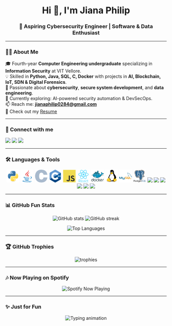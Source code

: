 <h1 align="center">Hi 👋, I'm Jiana Philip</h1>
<h3 align="center">🚀 Aspiring Cybersecurity Engineer | Software & Data Enthusiast</h3>

---

### 👩‍💻 About Me
🎓 Fourth-year **Computer Engineering undergraduate** specializing in **Information Security** at VIT Vellore.  
💡 Skilled in **Python, Java, SQL, C, Docker** with projects in **AI, Blockchain, IoT, SDN & Digital Forensics**.  
🔐 Passionate about **cybersecurity**, **secure system development**, and **data engineering**.  
🌱 Currently exploring: AI-powered security automation & DevSecOps.  
📫 Reach me: **jianaphilip0284@gmail.com**  
📄 Check out my [Resume](https://drive.google.com/file/d/1K_uQLeQkQbIxyacldwQtNSiuXlYBlmWk/view?usp=sharing)  

---

### 🤝 Connect with me
<p align="left">
<a href="https://linkedin.com/in/jiana-philip" target="blank"><img src="https://img.shields.io/badge/-LinkedIn-%230077B5?style=for-the-badge&logo=linkedin&logoColor=white"/></a>
<a href="https://instagram.com/jiana._.philip" target="blank"><img src="https://img.shields.io/badge/-Instagram-%23E4405F?style=for-the-badge&logo=instagram&logoColor=white"/></a>
<a href="https://leetcode.com/jiana_philip" target="blank"><img src="https://img.shields.io/badge/-LeetCode-%23FFA116?style=for-the-badge&logo=leetcode&logoColor=white"/></a>
</p>

---

### 🛠️ Languages & Tools
<p align="center"> 
  <img src="https://raw.githubusercontent.com/devicons/devicon/master/icons/python/python-original.svg" width="40"/> 
  <img src="https://raw.githubusercontent.com/devicons/devicon/master/icons/java/java-original.svg" width="40"/> 
  <img src="https://raw.githubusercontent.com/devicons/devicon/master/icons/c/c-original.svg" width="40"/> 
  <img src="https://raw.githubusercontent.com/devicons/devicon/master/icons/cplusplus/cplusplus-original.svg" width="40"/> 
  <img src="https://raw.githubusercontent.com/devicons/devicon/master/icons/javascript/javascript-original.svg" width="40"/> 
  <img src="https://raw.githubusercontent.com/devicons/devicon/master/icons/react/react-original-wordmark.svg" width="40"/> 
  <img src="https://raw.githubusercontent.com/devicons/devicon/master/icons/docker/docker-original-wordmark.svg" width="40"/> 
  <img src="https://raw.githubusercontent.com/devicons/devicon/master/icons/linux/linux-original.svg" width="40"/> 
  <img src="https://raw.githubusercontent.com/devicons/devicon/master/icons/mysql/mysql-original-wordmark.svg" width="40"/> 
  <img src="https://raw.githubusercontent.com/devicons/devicon/master/icons/postgresql/postgresql-original-wordmark.svg" width="40"/> 
  <img src="https://www.vectorlogo.zone/logos/mongodb/mongodb-icon.svg" width="40"/> 
  <img src="https://www.vectorlogo.zone/logos/firebase/firebase-icon.svg" width="40"/> 
  <img src="https://www.vectorlogo.zone/logos/opencv/opencv-icon.svg" width="40"/> 
  <img src="https://upload.wikimedia.org/wikipedia/commons/0/05/Scikit_learn_logo_small.svg" width="40"/> 
  <img src="https://seaborn.pydata.org/_images/logo-mark-lightbg.svg" width="40"/> 
  <img src="https://www.vectorlogo.zone/logos/tensorflow/tensorflow-icon.svg" width="40"/> 
</p>

---

### 📊 GitHub Fun Stats
<p align="center">
  <img src="https://github-readme-stats.vercel.app/api?username=jianaphilip&show_icons=true&theme=radical" alt="GitHub stats" height="160"/>
  <img src="https://github-readme-streak-stats.herokuapp.com/?user=jianaphilip&theme=radical" alt="GitHub streak" height="160"/>
</p>

<p align="center">
  <img src="https://github-readme-stats.vercel.app/api/top-langs/?username=jianaphilip&layout=compact&theme=radical" alt="Top Languages" height="160"/>
</p>

---

### 🏆 GitHub Trophies
<p align="center">
  <img src="https://github-profile-trophy.vercel.app/?username=jianaphilip&theme=onedark&row=1&column=6" alt="trophies"/>
</p>

---

### 🎶 Now Playing on Spotify
<p align="center">
  <!-- Change 'novatorem.vercel.app' to your own Vercel deployment URL -->
  <img src="https://novatorem.vercel.app/api/spotify" alt="Spotify Now Playing" width="400"/>
</p>

---

### ✨ Just for Fun
<p align="center">
  <img src="https://readme-typing-svg.demolab.com?font=Fira+Code&weight=500&size=22&pause=1000&color=00C0A7&center=true&vCenter=true&width=500&lines=Cybersecurity+Enthusiast;Aspiring+Software+Engineer;Always+Learning+New+Things;Open+to+Collaboration" alt="Typing animation"/>
</p>


